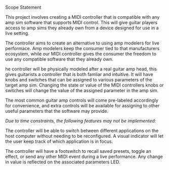 Scope Statement

This project involves creating a MIDI controller that is compatible with any amp sim software that supports MIDI control. This will give guitar players access to amp sims they already own from a device designed for use in a live setting. 

The controller aims to create an alternative to using amp modelers for live performace. Amp modelers keep the consumer tied to that manufacturers ecosystem, 
while our MIDI controller gives the consumer the freedom to use any compatible software that they already own. 

he controller will be physically modeled after a real guitar amp head, this gives guitarists a controller that is both famliar and intuitive. It will have knobs and switches that can be assigned to various parameters of the target amp sim. 
Changing the state or value of the MIDI controllers knobs or switches will change the value of the assigned parameter in the amp sim. 

The most common guitar amp controls will come pre-labeled accordingly for convenience, 
and extra controls will be available for assigning to other useful parameters that the software may provide.

*Due to time constraints, the following features may not be implemented:*

The controller will be able to switch between different applications on the host computer without needing to be reconfigured. A visual indicator will let the user keep track of which application is in focus.

The controller will have a footswitch to recall saved presets, toggle an effect, or send any other MIDI event during a live performance. Any change in value is reflected on the associated parameters LED.
